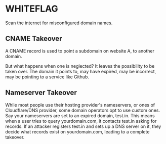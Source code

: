 # WHITEFLAG

Scan the internet for misconfigured domain names.

## CNAME Takeover

A CNAME record is used to point a subdomain on website A, to another domain. 

But what happens when one is neglected? It leaves the possibility to be taken over. 
The domain it points to, may have expired, may be incorrect, may be pointing to a service like Github. 

## Nameserver Takeover

While most people use their hosting provider's nameservers, or ones of Cloudflare/DNS provider, some domain operators opt to use custom ones. Say your nameservers are set to an expired domain, test.in. This means when a user tries to query yourdomain.com, it contacts test.in asking for records. If an attacker registers test.in and sets up a DNS server on it, they decide what records exist on yourdomain.com, leading to a complete takeover. 
